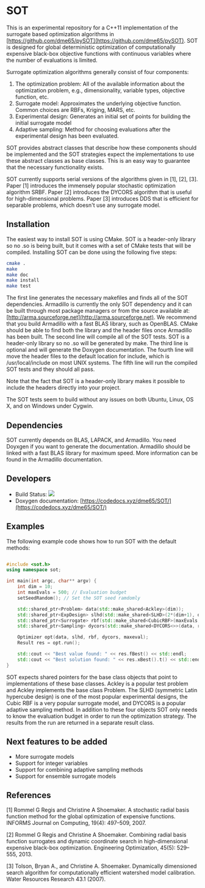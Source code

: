 # SOT
This is an experimental repository for a C++11 implementation 
of the surrogate based optimization algorithms in 
[https://github.com/dme65/pySOT](https://github.com/dme65/pySOT). 
SOT is designed for  global deterministic optimization of 
computationally expensive black-box objective functions with 
continuous variables where the number of evaluations is 
limited.

Surrogate optimization algorithms generally consist of four 
components:

1. The optimization problem: All of the available information 
about the optimization problem, e.g., dimensionality, 
variable types, objective function, etc.
2. Surrogate model: Approximates the underlying objective 
function. Common choices are RBFs, Kriging, MARS, etc.
3. Experimental design: Generates an initial set of points 
for building the initial surrogate model
4. Adaptive sampling: Method for choosing evaluations after 
the experimental design has been evaluated.

SOT provides abstract classes that describe how these 
components should be implemented and the SOT strategies 
expect the implementations to use these abstract classes 
as base classes. This is an easy way to guarantee that the 
necessary functionality exists.

SOT currently supports serial versions of the algorithms 
given in [1], [2], [3]. Paper [1] introduces the immensely 
popular stochastic optimization algorithm SRBF. Paper 
[2] introduces the DYCORS algorithm that is useful for 
high-dimensional problems. Paper [3] introduces DDS that 
is efficient for separable problems, which doesn't use any 
surrogate model.

## Installation

The easiest way to install SOT is using CMake. SOT is a 
header-only library so no .so is being built, but it comes 
with a set of CMake tests that will be compiled. Installing 
SOT can be done using the following five steps:

``` bash
cmake .
make
make doc
make install
make test
```

The first line generates the necessary makefiles and 
finds all of the SOT dependencies. Armadillo is currently 
the only SOT dependency and it can be built through most 
package managers or from the source available at: 
[http://arma.sourceforge.net](http://arma.sourceforge.net). 
We recommend that you build Armadillo with a fast BLAS library, 
such as OpenBLAS. CMake should be able to find both the library 
and the header files once Armadillo has been built. The second 
line will compile all of the SOT tests. SOT is a header-only 
library so no .so will be generated by make. The third line
is optional and will generate the Doxygen documentation. 
The fourth line will move the header files to the default 
location for include, which is /usr/local/include on 
most UNIX systems. The fifth line will run the compiled 
SOT tests and they should all pass.

Note that the fact that SOT is a header-only library makes 
it possible to include the headers directly into your project.

The SOT tests seem to build without any issues on both 
Ubuntu, Linux, OS X, and on Windows under Cygwin.

## Dependencies

SOT currently depends on BLAS, LAPACK, and Armadillo. You
need Doyxgen if you want to generate the documentation.
Armadillo should be linked with a fast BLAS library for 
maximum speed. More information can be found in the 
Armadillo documentation.

## Developers

* Build Status: <a href="https://travis-ci.org/dme65/SOT">
<img src="https://travis-ci.org/dme65/SOT.svg?branch=master"/></a>
* Doxygen documentation: 
[https://codedocs.xyz/dme65/SOT/](https://codedocs.xyz/dme65/SOT/)

## Examples

The following example code shows how to run SOT 
with the default methods:

``` cpp

#include <sot.h>
using namespace sot;

int main(int argc, char** argv) {
    int dim = 10;
    int maxEvals = 500; // Evaluation budget
    setSeedRandom(); // Set the SOT seed ramdomly

    std::shared_ptr<Problem> data(std::make_shared<Ackley>(dim));
    std::shared_ptr<ExpDesign> slhd(std::make_shared<SLHD>(2*(dim+1), dim));
    std::shared_ptr<Surrogate> rbf(std::make_shared<CubicRBF>(maxEvals, dim, data->lBounds(), data->uBounds()));
    std::shared_ptr<Sampling> dycors(std::make_shared<DYCORS<>>(data, rbf, 100*dim, maxEvals - slhd->numPoints()));

    Optimizer opt(data, slhd, rbf, dycors, maxeval);
    Result res = opt.run();

    std::cout << "Best value found: " << res.fBest() << std::endl;
    std::cout << "Best solution found: " << res.xBest().t() << std::endl;
}
```

SOT expects shared pointers for the base class objects 
that point to implementations of these base classes. 
Ackley is a popular test problem and Ackley implements 
the base class Problem. The SLHD (symmetric Latin 
hypercube design) is one of the most popular experimental 
designs, the Cubic RBF is a very popular surrogate model, 
and DYCORS is a popular adaptive sampling method. In 
addition to these four objects SOT only needs to know 
the evaluation budget in order to run the optimization 
strategy. The results from the run are returned in a 
separate result class.

## Next features to be added

* More surrogate models
* Support for integer variables
* Support for combining adaptive sampling methods
* Support for ensemble surrogate models

## References

[1] Rommel G Regis and Christine A Shoemaker. A stochastic 
radial basis function method for the global optimization 
of expensive functions. INFORMS Journal on Computing, 
19(4): 497–509, 2007.


[2] Rommel G Regis and Christine A Shoemaker. Combining 
radial basis function surrogates and dynamic coordinate 
search in high-dimensional expensive black-box optimization. 
Engineering Optimization, 45(5): 529–555, 2013.


[3] Tolson, Bryan A., and Christine A. Shoemaker. 
Dynamically dimensioned search algorithm for 
computationally efficient watershed model calibration. 
Water Resources Research 43.1 (2007).
